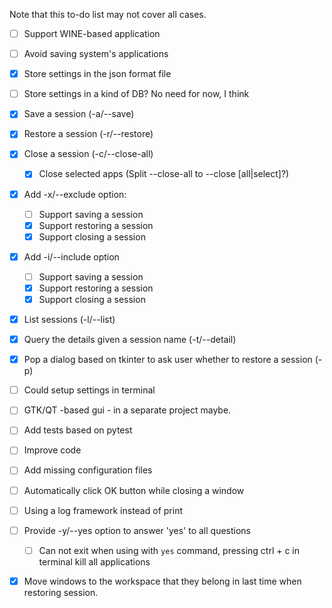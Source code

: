 Note that this to-do list may not cover all cases.

- [ ] Support WINE-based application
- [ ] Avoid saving system's applications
- [x] Store settings in the json format file
- [ ] Store settings in a kind of DB? No need for now, I think
- [x] Save a session (-a/--save)
- [x] Restore a session (-r/--restore)
- [x] Close a session (-c/--close-all)
  - [x] Close selected apps (Split --close-all to --close [all|select]?)
- [x] Add -x/--exclude option:
  - [ ] Support saving a session
  - [x] Support restoring a session
  - [x] Support closing a session
- [x] Add -i/--include option
  - [ ] Support saving a session
  - [x] Support restoring a session
  - [x] Support closing a session
- [x] List sessions (-l/--list)
- [x] Query the details given a session name (-t/--detail)
- [x] Pop a dialog based on tkinter to ask user whether to restore a session (-p)
- [ ] Could setup settings in terminal
- [ ] GTK/QT -based gui - in a separate project maybe.
- [ ] Add tests based on pytest
- [ ] Improve code
- [ ] Add missing configuration files
- [ ] Automatically click OK button while closing a window
- [ ] Using a log framework instead of print
- [ ] Provide -y/--yes option to answer 'yes' to all questions
  - [ ] Can not exit when using with `yes` command, pressing ctrl + c in terminal kill all applications
- [x] Move windows to the workspace that they belong in last time when restoring session.
   